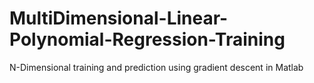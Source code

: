 # MultiDimensional-Linear-Polynomial-Regression-Training
N-Dimensional training and prediction using gradient descent in Matlab

